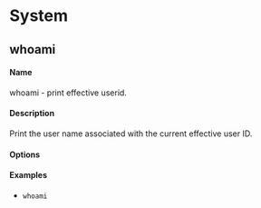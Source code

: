 # System

## whoami

#### Name
whoami - print effective userid.

#### Description
Print the user name associated with the current effective user ID.

#### Options

#### Examples
* `whoami`
